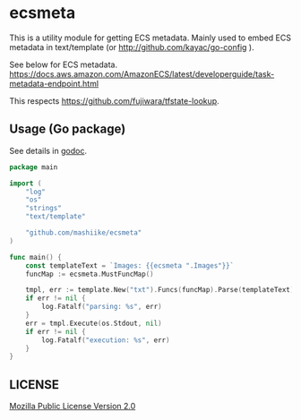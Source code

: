 # ecsmeta
This is a utility module for getting ECS ​​metadata.
Mainly used to embed ECS metadata in text/template (or http://github.com/kayac/go-config ).

See below for ECS metadata.
https://docs.aws.amazon.com/AmazonECS/latest/developerguide/task-metadata-endpoint.html

This respects https://github.com/fujiwara/tfstate-lookup.

## Usage (Go package)

See details in [godoc](https://godoc.org/github.com/mashiike/ecsmeta).

```go
package main

import (
	"log"
	"os"
	"strings"
	"text/template"

	"github.com/mashiike/ecsmeta"
)

func main() {
	const templateText = `Images: {{ecsmeta ".Images"}}`
	funcMap := ecsmeta.MustFuncMap()

	tmpl, err := template.New("txt").Funcs(funcMap).Parse(templateText)
	if err != nil {
		log.Fatalf("parsing: %s", err)
	}
	err = tmpl.Execute(os.Stdout, nil)
	if err != nil {
		log.Fatalf("execution: %s", err)
	}
}
```

## LICENSE

[Mozilla Public License Version 2.0](LICENSE)
